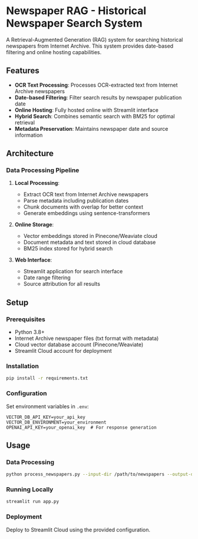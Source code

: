 # Newspaper RAG - Historical Newspaper Search System

A Retrieval-Augmented Generation (RAG) system for searching historical newspapers from Internet Archive. This system provides date-based filtering and online hosting capabilities.

## Features

- **OCR Text Processing**: Processes OCR-extracted text from Internet Archive newspapers
- **Date-based Filtering**: Filter search results by newspaper publication date
- **Online Hosting**: Fully hosted online with Streamlit interface
- **Hybrid Search**: Combines semantic search with BM25 for optimal retrieval
- **Metadata Preservation**: Maintains newspaper date and source information

## Architecture

### Data Processing Pipeline
1. **Local Processing**: 
   - Extract OCR text from Internet Archive newspapers
   - Parse metadata including publication dates
   - Chunk documents with overlap for better context
   - Generate embeddings using sentence-transformers

2. **Online Storage**:
   - Vector embeddings stored in Pinecone/Weaviate cloud
   - Document metadata and text stored in cloud database
   - BM25 index stored for hybrid search

3. **Web Interface**:
   - Streamlit application for search interface
   - Date range filtering
   - Source attribution for all results

## Setup

### Prerequisites
- Python 3.8+
- Internet Archive newspaper files (txt format with metadata)
- Cloud vector database account (Pinecone/Weaviate)
- Streamlit Cloud account for deployment

### Installation
```bash
pip install -r requirements.txt
```

### Configuration
Set environment variables in `.env`:
```
VECTOR_DB_API_KEY=your_api_key
VECTOR_DB_ENVIRONMENT=your_environment
OPENAI_API_KEY=your_openai_key  # For response generation
```

## Usage

### Data Processing
```bash
python process_newspapers.py --input-dir /path/to/newspapers --output-dir /path/to/processed
```

### Running Locally
```bash
streamlit run app.py
```

### Deployment
Deploy to Streamlit Cloud using the provided configuration.